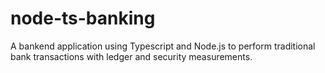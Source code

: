 # node-ts-banking
A bankend application using Typescript and Node.js to perform traditional bank transactions with ledger and security measurements.
